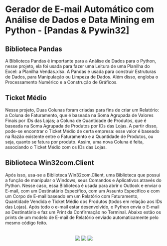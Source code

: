 # Gerador de E-mail Automático com Análise de Dados e Data Mining em Python - [Pandas &amp; Pywin32]
## Biblioteca Pandas
  A Biblioteca Pandas é importante para a Análise de Dados para o Python, nesse projeto, ela foi usada para fazer uma Leitura de uma Planilha do Excel: a Planilha Vendas.xlsx. A Pandas é usada para construir Estruturas de Dados, para Manipulação ou Limpeza de Dados. Além disso, engloba o Processamento Numérico e a Construção de Gráficos.
## Ticket Médio
   Nesse projeto, Duas Colunas foram criadas para fins de criar um Relatório: a Coluna de Faturamento, que é baseada na Soma Agrupada de Valores Finais por IDs das Lojas; a Coluna de Quantidade de Produtos, que é baseada na Soma Agrupada de Produtos por IDs das Lojas. A partir disso, pode-se encontrar o Ticket Médio de certa empresa: esse valor é baseado na Razão existente entre o Faturamento e a Quantidade de Produtos, ou seja, quanto se fatura por produto. Assim, uma nova Coluna é feita, associando o Ticket Médio com os IDs das Lojas.
## Biblioteca Win32com.Client
  Após isso, usa-se a Biblioteca Win32com.Client, uma Biblioteca que possui a função de manipular o Windows, seus Comandos e Aplicativos através do Python. Nesse caso, essa Biblioteca é usada para abrir o Outlook e enviar o E-mail, com um Destinatário Específico, com um Assunto Específico e com um Corpo de E-mail baseado em um Relatório com Faturamento, Quantidade Vendida e Ticket Médio dos Produtos (todos em relação aos IDs das Lojas). Após todo o e-mail estar desenvolvido, o Python envia o E-mail ao Destinatário e faz um Print da Confirmação no Terminal. Abaixo estão os prints de um modelo de E-mail de Relatório enviado automaticamente pelo mesmo código feito.
<div style="display: inline_block" align="center"><br>
  <img align="center" src="https://user-images.githubusercontent.com/112359793/210268114-699ef95c-19aa-4868-b933-1a00943559ff.png"/>
  <img align="center" src="https://user-images.githubusercontent.com/112359793/210268169-edb61894-2f27-42eb-866c-da9ab09e684e.png"/>
  <img align="center" src="https://user-images.githubusercontent.com/112359793/210268225-b021ebae-86d3-4e0a-a4a7-f4ac09d1ef19.png"/>
</div>
